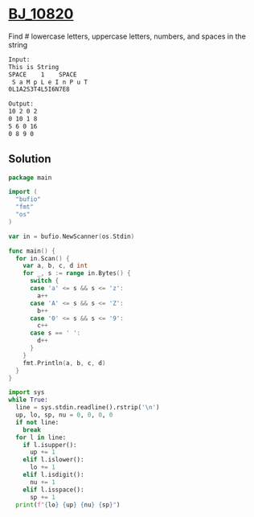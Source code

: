 # [BJ_10820](https://acmicpc.net/problem/10820)

Find # lowercase letters, uppercase letters, numbers, and spaces in the string


```txt
Input:
This is String
SPACE    1    SPACE
 S a M p L e I n P u T
0L1A2S3T4L5I6N7E8

Output:
10 2 0 2
0 10 1 8
5 6 0 16
0 8 9 0
```

## Solution

```go
package main

import (
  "bufio"
  "fmt"
  "os"
)

var in = bufio.NewScanner(os.Stdin)

func main() {
  for in.Scan() {
    var a, b, c, d int
    for _, s := range in.Bytes() {
      switch {
      case 'a' <= s && s <= 'z':
        a++
      case 'A' <= s && s <= 'Z':
        b++
      case '0' <= s && s <= '9':
        c++
      case s == ' ':
        d++
      }
    }
    fmt.Println(a, b, c, d)
  }
}
```

```py
import sys
while True:
  line = sys.stdin.readline().rstrip('\n')
  up, lo, sp, nu = 0, 0, 0, 0
  if not line:
    break
  for l in line:
    if l.isupper():
      up += 1
    elif l.islower():
      lo += 1
    elif l.isdigit():
      nu += 1
    elif l.isspace():
      sp += 1
  print(f"{lo} {up} {nu} {sp}")
```
